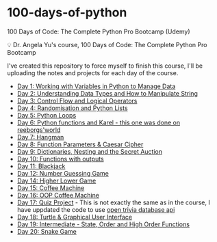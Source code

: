 # 100-days-of-python

100 Days of Code: The Complete Python Pro Bootcamp (Udemy)

💡 Dr. Angela Yu's course, 100 Days of Code: The Complete Python Pro Bootcamp

I've created this repository to force myself to finish this course, I'll be uploading the notes and projects for each day of the course.

- [Day 1: Working with Variables in Python to Manage Data](https://github.com/xbjavier/100-days-of-python/tree/main/Day01)
- [Day 2: Understanding Data Types and How to Manipulate String](https://github.com/xbjavier/100-days-of-python/tree/main/Day02)
- [Day 3: Control Flow and Logical Operators](https://github.com/xbjavier/100-days-of-python/tree/main/Day03)
- [Day 4: Randomisation and Python Lists](https://github.com/xbjavier/100-days-of-python/tree/main/Day04)
- [Day 5: Python Loops](https://github.com/xbjavier/100-days-of-python/tree/main/Day05)
- [Day 6: Python functions and Karel - this one was done on reeborgs'world](https://reeborg.ca/reeborg.html?lang=en&mode=python&menu=worlds%2Fmenus%2Freeborg_intro_en.json&name=Maze&url=worlds%2Ftutorial_en%2Fmaze1.json)
- [Day 7: Hangman](https://github.com/xbjavier/100-days-of-python/tree/main/Day07)
- [Day 8: Function Parameters & Caesar Cipher](https://github.com/xbjavier/100-days-of-python/tree/main/Day08)
- [Day 9: Dictionaries, Nesting and the Secret Auction](https://github.com/xbjavier/100-days-of-python/tree/main/Day09)
- [Day 10: Functions with outputs](https://github.com/xbjavier/100-days-of-python/tree/main/Day10)
- [Day 11: Blackjack](https://github.com/xbjavier/100-days-of-python/tree/main/Day11)
- [Day 12: Number Guessing Game](https://github.com/xbjavier/100-days-of-python/tree/main/Day12)
- [Day 14: Higher Lower Game](https://github.com/xbjavier/100-days-of-python/tree/main/Day14)
- [Day 15: Coffee Machine](https://github.com/xbjavier/100-days-of-python/tree/main/Day15)
- [Day 16: OOP Coffee Machine](https://github.com/xbjavier/100-days-of-python/tree/main/Day16)
- [Day 17: Quiz Project](https://github.com/xbjavier/100-days-of-python/tree/main/Day17) - This is not exactly the same as in the course, I have uppdated the code to use [open trivia database api](https://opentdb.com/api_config.php)
- [Day 18: Turtle & Graphical User Interface](https://github.com/xbjavier/100-days-of-python/tree/main/Day18)
- [Day 19: Intermediate - State, Order and High Order Functions](https://github.com/xbjavier/100-days-of-python/tree/main/Day19)
- [Day 20: Snake Game](https://github.com/xbjavier/100-days-of-python/tree/main/Day20)
